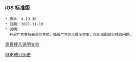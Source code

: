 ### iOS 标准版

```
* 版本: 4.13.30
* 日期: 2021-11-19
* 说明:
  开屏广告支持新交互方式，插屏广告优化展示方案，优化适配部分体验问题。
```

[查看接入说明文档](https://developers.adnet.qq.com/doc/ios/guide)

[SDK修订历史](https://developers.adnet.qq.com/doc/ios/union/union_version)
